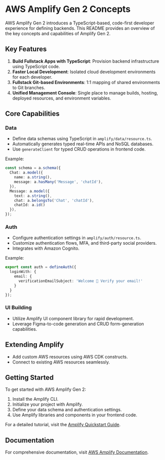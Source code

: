 # AWS Amplify Gen 2 Concepts

AWS Amplify Gen 2 introduces a TypeScript-based, code-first developer experience for defining backends. This README provides an overview of the key concepts and capabilities of Amplify Gen 2.

## Key Features

1. **Build Fullstack Apps with TypeScript**: Provision backend infrastructure using TypeScript code.
2. **Faster Local Development**: Isolated cloud development environments for each developer.
3. **Fullstack Git-based Environments**: 1:1 mapping of shared environments to Git branches.
4. **Unified Management Console**: Single place to manage builds, hosting, deployed resources, and environment variables.

## Core Capabilities

### Data

- Define data schemas using TypeScript in `amplify/data/resource.ts`.
- Automatically generates typed real-time APIs and NoSQL databases.
- Use `generateClient` for typed CRUD operations in frontend code.

Example:

```typescript
const schema = a.schema({
  Chat: a.model({
    name: a.string(),
    message: a.hasMany('Message', 'chatId'),
  }),
  Message: a.model({
    text: a.string(),
    chat: a.belongsTo('Chat', 'chatId'),
    chatId: a.id()
  }),
});
```

### Auth

- Configure authentication settings in `amplify/auth/resource.ts`.
- Customize authentication flows, MFA, and third-party social providers.
- Integrates with Amazon Cognito.

Example:

```typescript
export const auth = defineAuth({
  loginWith: {
    email: {
      verificationEmailSubject: 'Welcome 👋 Verify your email!'
    }
  }
});
```

### UI Building

- Utilize Amplify UI component library for rapid development.
- Leverage Figma-to-code generation and CRUD form-generation capabilities.

## Extending Amplify

- Add custom AWS resources using AWS CDK constructs.
- Connect to existing AWS resources seamlessly.

## Getting Started

To get started with AWS Amplify Gen 2:

1. Install the Amplify CLI.
2. Initialize your project with Amplify.
3. Define your data schema and authentication settings.
4. Use Amplify libraries and components in your frontend code.

For a detailed tutorial, visit the [Amplify Quickstart Guide](https://docs.amplify.aws/react/start/quickstart/).

## Documentation

For comprehensive documentation, visit [AWS Amplify Documentation](https://docs.amplify.aws/).
